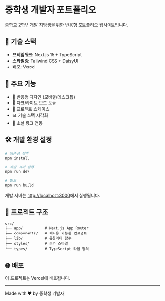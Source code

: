 # 중학생 개발자 포트폴리오

중학교 2학년 개발 지망생을 위한 반응형 포트폴리오 웹사이트입니다.

## 🚀 기술 스택

- **프레임워크**: Next.js 15 + TypeScript
- **스타일링**: Tailwind CSS + DaisyUI
- **배포**: Vercel

## 🎨 주요 기능

- 📱 반응형 디자인 (모바일/데스크톱)
- 🌙 다크/라이트 모드 토글
- 🚀 프로젝트 쇼케이스
- 📊 기술 스택 시각화
- 🔗 소셜 링크 연동

## 🛠️ 개발 환경 설정

```bash
# 의존성 설치
npm install

# 개발 서버 실행
npm run dev

# 빌드
npm run build
```

개발 서버는 [http://localhost:3000](http://localhost:3000)에서 실행됩니다.

## 📁 프로젝트 구조

```
src/
├── app/          # Next.js App Router
├── components/   # 재사용 가능한 컴포넌트
├── lib/          # 유틸리티 함수
├── styles/       # 추가 스타일
└── types/        # TypeScript 타입 정의
```

## 🌐 배포

이 프로젝트는 Vercel에 배포됩니다.

---

Made with ❤️ by 중학생 개발자
